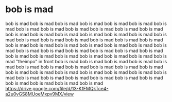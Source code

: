 # bob is mad
bob is mad
bob is mad
bob is mad
bob is mad
bob is mad
bob is mad
bob is mad
bob is mad
bob is mad
bob is mad
bob is mad
bob is mad
bob is mad
bob is mad
bob is mad
bob is mad
bob is mad
bob is mad
bob is mad
bob is mad
bob is mad
bob is mad
bob is mad
bob is mad
bob is mad
bob is mad
bob is mad
bob is mad
bob is mad
bob is mad
bob is mad
bob is mad
bob is mad
bob is mad
bob is mad
bob is mad
bob is mad
bob is mad
bob is mad
bob is mad
bob is mad
bob is mad
bob is mad
bob is mad
bob is mad
bob is mad
"theimpo" in front
bob is mad
bob is mad
bob is mad
bob is mad
bob is mad
bob is mad
bob is mad
bob is mad
bob is mad
bob is mad
bob is mad
bob is mad
bob is mad
bob is mad
bob is mad
bob is mad
bob is mad
bob is mad
bob is mad
bob is mad
bob is mad
bob is mad
bob is mad
bob is mad
bob is mad
bob is mad
bob is mad
bob is mad
https://drive.google.com/file/d/13-KfFMQkTce4-a2u0vGS8MUoeMxpv9MX/view
